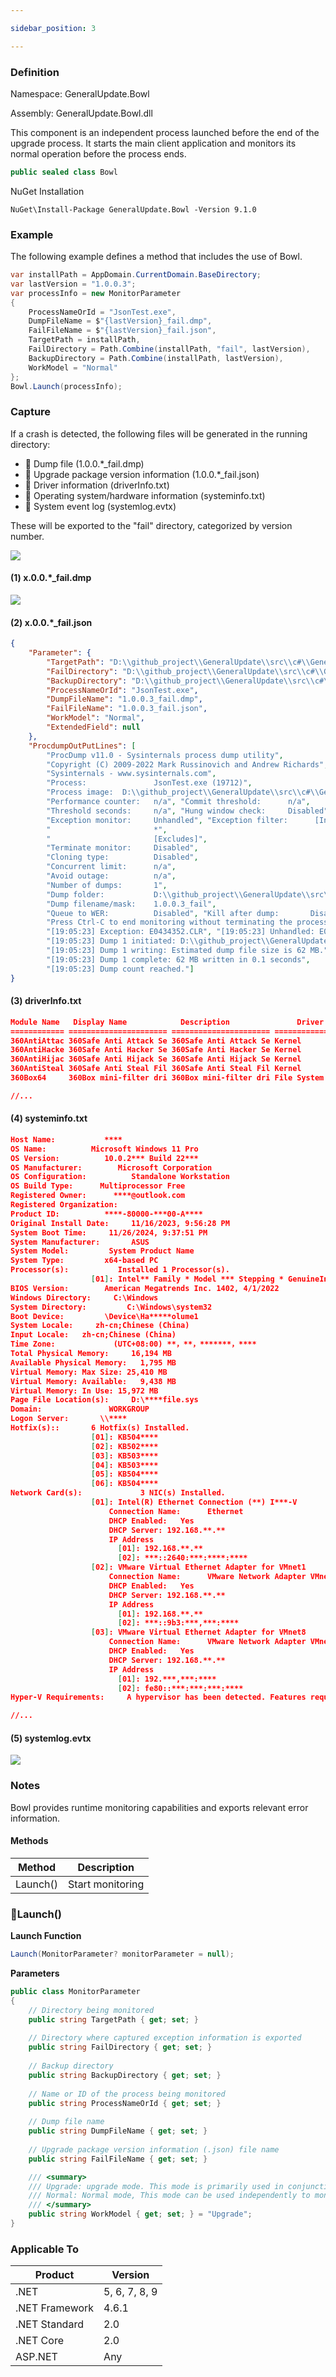 ```yaml
---

sidebar_position: 3

---
```


### Definition

Namespace: GeneralUpdate.Bowl

Assembly: GeneralUpdate.Bowl.dll

This component is an independent process launched before the end of the upgrade process. It starts the main client application and monitors its normal operation before the process ends.

```c#
public sealed class Bowl
```

NuGet Installation

```shell
NuGet\Install-Package GeneralUpdate.Bowl -Version 9.1.0
```

### Example

The following example defines a method that includes the use of Bowl.

```c#
var installPath = AppDomain.CurrentDomain.BaseDirectory;
var lastVersion = "1.0.0.3";
var processInfo = new MonitorParameter
{
    ProcessNameOrId = "JsonTest.exe",
    DumpFileName = $"{lastVersion}_fail.dmp",
    FailFileName = $"{lastVersion}_fail.json",
    TargetPath = installPath,
    FailDirectory = Path.Combine(installPath, "fail", lastVersion),
    BackupDirectory = Path.Combine(installPath, lastVersion),
    WorkModel = "Normal"
};
Bowl.Launch(processInfo);
```

### Capture

If a crash is detected, the following files will be generated in the running directory:

- 📒 Dump file (1.0.0.*_fail.dmp)
- 📒 Upgrade package version information (1.0.0.*_fail.json)
- 📒 Driver information (driverInfo.txt)
- 📒 Operating system/hardware information (systeminfo.txt)
- 📒 System event log (systemlog.evtx)

These will be exported to the "fail" directory, categorized by version number.

![](imgs\crash.jpg)

#### (1) x.0.0.*_fail.dmp

![](imgs\dump.png)

#### (2) x.0.0.*_fail.json

```json
{
	"Parameter": {
		"TargetPath": "D:\\github_project\\GeneralUpdate\\src\\c#\\Generalupdate.CatBowl\\bin\\Debug\\net9.0\\",
		"FailDirectory": "D:\\github_project\\GeneralUpdate\\src\\c#\\Generalupdate.CatBowl\\bin\\Debug\\net9.0\\fail\\1.0.0.3",
		"BackupDirectory": "D:\\github_project\\GeneralUpdate\\src\\c#\\Generalupdate.CatBowl\\bin\\Debug\\net9.0\\1.0.0.3",
		"ProcessNameOrId": "JsonTest.exe",
		"DumpFileName": "1.0.0.3_fail.dmp",
		"FailFileName": "1.0.0.3_fail.json",
		"WorkModel": "Normal",
		"ExtendedField": null
	},
	"ProcdumpOutPutLines": [
        "ProcDump v11.0 - Sysinternals process dump utility",
        "Copyright (C) 2009-2022 Mark Russinovich and Andrew Richards",
        "Sysinternals - www.sysinternals.com", 
        "Process:               JsonTest.exe (19712)", 
        "Process image:  D:\\github_project\\GeneralUpdate\\src\\c#\\Generalupdate.CatBowl\\bin\\Debug\\net9.0\\JsonTest.exe", "CPU threshold:         n/a", 
        "Performance counter:   n/a", "Commit threshold:      n/a",
        "Threshold seconds:     n/a", "Hung window check:     Disabled", "Log debug strings:     Disabled", 
        "Exception monitor:     Unhandled", "Exception filter:      [Includes]", 
        "                       *", 
        "                       [Excludes]", 
        "Terminate monitor:     Disabled", 
        "Cloning type:          Disabled", 
        "Concurrent limit:      n/a", 
        "Avoid outage:          n/a", 
        "Number of dumps:       1", 
        "Dump folder:           D:\\github_project\\GeneralUpdate\\src\\c#\\Generalupdate.CatBowl\\bin\\Debug\\net9.0\\fail\\1.0.0.3\\", 
        "Dump filename/mask:    1.0.0.3_fail", 
        "Queue to WER:          Disabled", "Kill after dump:       Disabled", 
        "Press Ctrl-C to end monitoring without terminating the process.", 
        "[19:05:23] Exception: E0434352.CLR", "[19:05:23] Unhandled: E0434352.CLR", 
        "[19:05:23] Dump 1 initiated: D:\\github_project\\GeneralUpdate\\src\\c#\\Generalupdate.CatBowl\\bin\\Debug\\net9.0\\fail\\1.0.0.3\\1.0.0.3_fail.dmp", 
        "[19:05:23] Dump 1 writing: Estimated dump file size is 62 MB.", 
        "[19:05:23] Dump 1 complete: 62 MB written in 0.1 seconds", 
        "[19:05:23] Dump count reached."]
}
```

#### (3) driverInfo.txt

```json
Module Name   Display Name            Description               Driver Type  Start Mode   State       Status       Accept Stop    Accept Pause     Paged Pool Code(Bytes) BSS(Bytes) Link Date               Path                                             Init(Bytes)
============ ====================== ====================== ============= ========== ========== ========== =========== ============ ========== ========== ======= ====================== ================================================ ==========   
360AntiAttac 360Safe Anti Attack Se 360Safe Anti Attack Se Kernel        System     Running    OK         TRUE        FALSE        4,096      36,864     0       9/29/2022 3:45:03 PM   C:\Windows\system32\Drivers\360AntiAttack64.sys  4,096     
360AntiHacke 360Safe Anti Hacker Se 360Safe Anti Hacker Se Kernel        System     Running    OK         TRUE        FALSE        4,096      139,264    0       11/27/2023 3:43:37 PM  C:\Windows\system32\Drivers\360AntiHacker64.sys  8,192     
360AntiHijac 360Safe Anti Hijack Se 360Safe Anti Hijack Se Kernel        System     Running    OK         TRUE        FALSE        4,096      73,728     0       5/8/2024 12:19:52 PM   C:\Windows\system32\Drivers\360AntiHijack64.sys  4,096     
360AntiSteal 360Safe Anti Steal Fil 360Safe Anti Steal Fil Kernel        System     Running    OK         TRUE        FALSE        4,096      20,480     0       4/18/2024 3:58:04 PM   C:\Windows\system32\Drivers\360AntiSteal64.sys   8,192     
360Box64     360Box mini-filter dri 360Box mini-filter dri File System   System     Running    OK         TRUE        FALSE        0          225,280    0       8/7/2024 11:50:19 AM   C:\Windows\system32\DRIVERS\360Box64.sys         12,288    

//...
```

#### (4) systeminfo.txt

```json
Host Name:           ****
OS Name:          Microsoft Windows 11 Pro
OS Version:          10.0.2*** Build 22***
OS Manufacturer:        Microsoft Corporation
OS Configuration:          Standalone Workstation
OS Build Type:      Multiprocessor Free
Registered Owner:      ****@outlook.com
Registered Organization:       
Product ID:          ****-80000-***00-A****
Original Install Date:     11/16/2023, 9:56:28 PM
System Boot Time:     11/26/2024, 9:37:51 PM
System Manufacturer:       ASUS
System Model:         System Product Name
System Type:         x64-based PC
Processor(s):           Installed 1 Processor(s).
                  [01]: Intel** Family * Model *** Stepping * GenuineIntel ~**** Mhz
BIOS Version:        American Megatrends Inc. 1402, 4/1/2022
Windows Directory:     C:\Windows
System Directory:         C:\Windows\system32
Boot Device:         \Device\Ha*****olume1
System Locale:     zh-cn;Chinese (China)
Input Locale:   zh-cn;Chinese (China)
Time Zone:             (UTC+08:00) **，**，*******，****
Total Physical Memory:     16,194 MB
Available Physical Memory:   1,795 MB
Virtual Memory: Max Size: 25,410 MB
Virtual Memory: Available:   9,438 MB
Virtual Memory: In Use: 15,972 MB
Page File Location(s):     D:\****file.sys
Domain:               WORKGROUP
Logon Server:       \\****
Hotfix(s)::       6 Hotfix(s) Installed.
                  [01]: KB504****
                  [02]: KB502****
                  [03]: KB503****
                  [04]: KB503****
                  [05]: KB504****
                  [06]: KB504****
Network Card(s):             3 NIC(s) Installed.
                  [01]: Intel(R) Ethernet Connection (**) I***-V
                      Connection Name:      Ethernet
                      DHCP Enabled:   Yes
                      DHCP Server: 192.168.**.**
                      IP Address
                        [01]: 192.168.**.**
                        [02]: ***::2640:***:****:****
                  [02]: VMware Virtual Ethernet Adapter for VMnet1
                      Connection Name:      VMware Network Adapter VMnet1
                      DHCP Enabled:   Yes
                      DHCP Server: 192.168.**.**
                      IP Address
                        [01]: 192.168.**.**
                        [02]: ***::9b3:***,***:****
                  [03]: VMware Virtual Ethernet Adapter for VMnet8
                      Connection Name:      VMware Network Adapter VMnet8
                      DHCP Enabled:   Yes
                      DHCP Server: 192.168.**.**
                      IP Address
                        [01]: 192.***,***:****
                        [02]: fe80::***:***:***:****
Hyper-V Requirements:     A hypervisor has been detected. Features required for Hyper-V will not be displayed.

//...
```

#### (5) systemlog.evtx

![](imgs\evtx.png)

### Notes

Bowl provides runtime monitoring capabilities and exports relevant error information.

#### Methods

| Method   | Description      |
| -------- | ---------------- |
| Launch() | Start monitoring |

### 🌼Launch()

**Launch Function**

```c#
Launch(MonitorParameter? monitorParameter = null);
```

**Parameters**

```c#
public class MonitorParameter
{   
    // Directory being monitored
    public string TargetPath { get; set; }
    
    // Directory where captured exception information is exported
    public string FailDirectory { get; set; }
    
    // Backup directory
    public string BackupDirectory { get; set; }
    
    // Name or ID of the process being monitored
    public string ProcessNameOrId { get; set; }
 
    // Dump file name
    public string DumpFileName { get; set; }
    
    // Upgrade package version information (.json) file name
    public string FailFileName { get; set; }

    /// <summary>
    /// Upgrade: upgrade mode. This mode is primarily used in conjunction with GeneralUpdate for internal use. Please do not modify it arbitrarily when the default mode is activated.
    /// Normal: Normal mode, This mode can be used independently to monitor a single program. If the program crashes, it will export the crash information.
    /// </summary>
    public string WorkModel { get; set; } = "Upgrade";
}
```

### Applicable To

| Product        | Version       |
| -------------- | ------------- |
| .NET           | 5, 6, 7, 8, 9 |
| .NET Framework | 4.6.1         |
| .NET Standard  | 2.0           |
| .NET Core      | 2.0           |
| ASP.NET        | Any           |